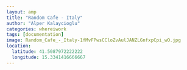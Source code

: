 ```yaml
---
layout: amp
title: "Random Cafe - Italy"
author: "Alper Kalaycioglu"
categories: whereiwork
tags: [documentation]
image: Random_Cafe_-_Italy-1fMvFPwsCCloZvAulJANZLGnfxpCpi_wO.jpg
location:
  latitude: 41.5087972222222
  longitude: 15.3341416666667
---
```


